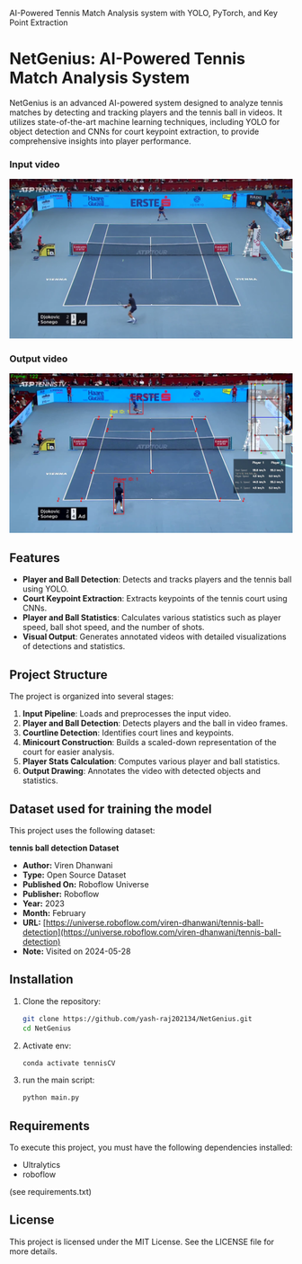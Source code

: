 
AI-Powered Tennis Match Analysis system with YOLO, PyTorch, and Key Point Extraction
# NetGenius: AI-Powered Tennis Match Analysis System

NetGenius is an advanced AI-powered system designed to analyze tennis matches by detecting and tracking players and the tennis ball in videos. It utilizes state-of-the-art machine learning techniques, including YOLO for object detection and CNNs for court keypoint extraction, to provide comprehensive insights into player performance.

<!-- screenshot -->
### Input video
![Input screenshot](screenshot/input.png)

### Output video
![output screenshot](screenshot/output.png)

## Features

- **Player and Ball Detection**: Detects and tracks players and the tennis ball using YOLO.
- **Court Keypoint Extraction**: Extracts keypoints of the tennis court using CNNs.
- **Player and Ball Statistics**: Calculates various statistics such as player speed, ball shot speed, and the number of shots.
- **Visual Output**: Generates annotated videos with detailed visualizations of detections and statistics.

## Project Structure

The project is organized into several stages:

1. **Input Pipeline**: Loads and preprocesses the input video.
2. **Player and Ball Detection**: Detects players and the ball in video frames.
3. **Courtline Detection**: Identifies court lines and keypoints.
4. **Minicourt Construction**: Builds a scaled-down representation of the court for easier analysis.
5. **Player Stats Calculation**: Computes various player and ball statistics.
6. **Output Drawing**: Annotates the video with detected objects and statistics.

## Dataset used for training the model
This project uses the following dataset:

**tennis ball detection Dataset**

- **Author:** Viren Dhanwani
- **Type:** Open Source Dataset
- **Published On:** Roboflow Universe
- **Publisher:** Roboflow
- **Year:** 2023
- **Month:** February
- **URL:** [https://universe.roboflow.com/viren-dhanwani/tennis-ball-detection](https://universe.roboflow.com/viren-dhanwani/tennis-ball-detection)
- **Note:** Visited on 2024-05-28 
## Installation

1. Clone the repository:
   ```bash
   git clone https://github.com/yash-raj202134/NetGenius.git
   cd NetGenius
   ```

2. Activate env:
   ```bash
   conda activate tennisCV
   ```

3. run the main script:
   ```bash
   python main.py
   ```


## Requirements
To execute this project, you must have the following dependencies installed:
- Ultralytics
- roboflow

(see requirements.txt)

## License
This project is licensed under the MIT License. See the LICENSE file for more details.

